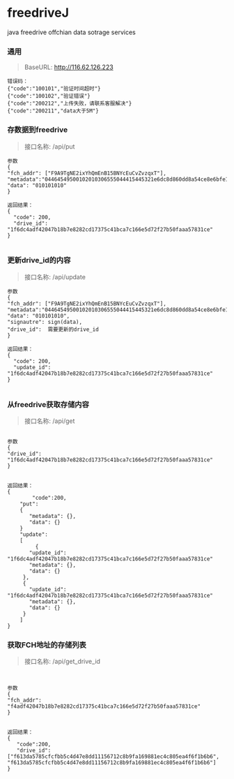 # freedriveJ
java freedrive offchian data sotrage services


### 通用  
>BaseURL: http://116.62.126.223   
```
错误码：  
{"code":"100101","验证时间超时"}  
{"code":"100102","验证错误"}  
{"code":"200212","上传失败，请联系客服解决"}
{"code":"200211","data大于5M"}

```	  

### 存数据到freedrive  
>接口名称: /api/put
```
参数  
{
"fch_addr": ["F9A9TgNE2ixYhQmEnB15BNYcEuCvZvzqxT"], 
"metadata":"04464549500102010306555044415445321e6dc8d860dd8a54ce8e6bfe15f52d05a9e594dc75c112156354bd6b461e340932681cc9f485f8e8f47f622de0035b05bfc161869fb46ccc915c36e2366d77ef8d",
"data": "010101010"
}   
   
返回结果：         
{
  "code": 200,
  "drive_id": "1f6dc4adf42047b18b7e8282cd17375c41bca7c166e5d72f27b50faaa57831ce"
}   
    
```



### 更新drive_id的内容  
>接口名称: /api/update
```
参数  
{
"fch_addr": ["F9A9TgNE2ixYhQmEnB15BNYcEuCvZvzqxT"], 
"metadata":"04464549500102010306555044415445321e6dc8d860dd8a54ce8e6bfe15f52d05a9e594dc75c112156354bd6b461e340932681cc9f485f8e8f47f622de0035b05bfc161869fb46ccc915c36e2366d77ef8d",
"data": "010101010",
"signautre": sign(data),
"drive_id":  需要更新的drive_id
}   
   
返回结果：         
{
  "code": 200,
  "update_id": "1f6dc4adf42047b18b7e8282cd17375c41bca7c166e5d72f27b50faaa57831ce"
}   
    
```



### 从freedrive获取存储内容
>接口名称: /api/get
```

参数  
{
"drive_id":  "1f6dc4adf42047b18b7e8282cd17375c41bca7c166e5d72f27b50faaa57831ce"
}   


返回结果：
{
        "code":200,
	"put":
	{
	   "metadata": {},
	   "data": {}
	}
	"update":
	[
    	 { 
	   "update_id": "1f6dc4adf42047b18b7e8282cd17375c41bca7c166e5d72f27b50faaa57831ce"
	   "metadata": {},
	   "data": {}
	 },
	 {
	   "update_id": "1f6dc4adf42047b18b7e8282cd17375c41bca7c166e5d72f27b50faaa57831ce" 
	   "metadata": {},
	   "data": {}
	 }
	]
}    
```
    
### 获取FCH地址的存储列表  
>接口名称: /api/get_drive_id
```


参数  
{
"fch_addr":  "f4adf42047b18b7e8282cd17375c41bca7c166e5d72f27b50faaa57831ce"
}   

	    
返回结果：
{
   "code":200,
   "drive_id": ["f613da5785cfcfbb5c4d47e8dd11156712c8b9fa169881ec4c805ea4f6f1b6b6", "f613da5785cfcfbb5c4d47e8dd11156712c8b9fa169881ec4c805ea4f6f1b6b6"]	
}
```

